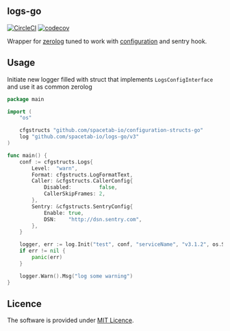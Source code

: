 logs-go
-------

[![CircleCI](https://circleci.com/gh/spacetab-io/logs-go.svg?style=shield)](https://circleci.com/gh/spacetab-io/logs-go) [![codecov](https://codecov.io/gh/spacetab-io/logs-go/graph/badge.svg)](https://codecov.io/gh/spacetab-io/logs-go)

Wrapper for [zerolog](https://github.com/rs/zerolog) tuned to work with [configuration](https://github.com/spacetab-io/configuration-go) and
sentry hook.

## Usage

Initiate new logger filled with struct that implements `LogsConfigInterface` and use it as common zerolog

```go
package main

import (
	"os"

	cfgstructs "github.com/spacetab-io/configuration-structs-go"
	log "github.com/spacetab-io/logs-go/v3"
)

func main() {
	conf := cfgstructs.Logs{
		Level:  "warn",
		Format: cfgstructs.LogFormatText,
		Caller: &cfgstructs.CallerConfig{
			Disabled:         false,
			CallerSkipFrames: 2,
		},
		Sentry: &cfgstructs.SentryConfig{
			Enable: true,
			DSN:    "http://dsn.sentry.com",
		},
	}

	logger, err := log.Init("test", conf, "serviceName", "v3.1.2", os.Stdout)
	if err != nil {
		panic(err)
	}

	logger.Warn().Msg("log some warning")
}
```

## Licence

The software is provided under [MIT Licence](LICENCE).